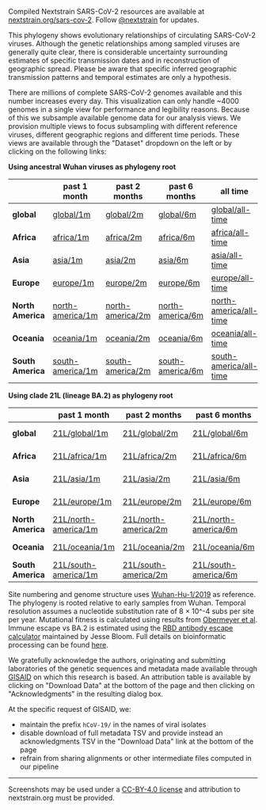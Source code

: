 Compiled Nextstrain SARS-CoV-2 resources are available at [nextstrain.org/sars-cov-2](https://nextstrain.org/sars-cov-2/). Follow [@nextstrain](https://twitter.com/nextstrain) for updates.

This phylogeny shows evolutionary relationships of circulating SARS-CoV-2 viruses. Although the genetic relationships among sampled viruses are generally quite clear, there is considerable uncertainty surrounding estimates of specific transmission dates and in reconstruction of geographic spread. Please be aware that specific inferred geographic transmission patterns and temporal estimates are only a hypothesis.

There are millions of complete SARS-CoV-2 genomes available and this number increases every day. This visualization can only handle ~4000 genomes in a single view for performance and legibility reasons. Because of this we subsample available genome data for our analysis views. We provision multiple views to focus subsampling with different reference viruses, different geographic regions and different time periods. These views are available through the "Dataset" dropdown on the left or by clicking on the following links:

**Using ancestral Wuhan viruses as phylogeny root**

&nbsp;            | past 1 month                                                               | past 2 months                                                              | past 6 months                                                              | all time
----------------- | -------------------------------------------------------------------------- | -------------------------------------------------------------------------- | -------------------------------------------------------------------------- | --------------------------------------------------------------------------------------
**global**        | [global/1m](/ncov/gisaid/global/1m)                                        | [global/2m](/ncov/gisaid/global/2m)                                        | [global/6m](/ncov/gisaid/global/6m)                                        | [global/all-time](/ncov/gisaid/global/all-time)                                        |
**Africa**        | [africa/1m](/ncov/gisaid/africa/1m?f_region=Africa)                        | [africa/2m](/ncov/gisaid/africa/2m?f_region=Africa)                        | [africa/6m](/ncov/gisaid/africa/6m?f_region=Africa)                        | [africa/all-time](/ncov/gisaid/africa/all-time?f_region=Africa)                        |
**Asia**          | [asia/1m](/ncov/gisaid/asia/1m?f_region=Asia)                              | [asia/2m](/ncov/gisaid/asia/2m?f_region=Asia)                              | [asia/6m](/ncov/gisaid/asia/6m?f_region=Asia)                              | [asia/all-time](/ncov/gisaid/asia/all-time?f_region=Asia)                              |
**Europe**        | [europe/1m](/ncov/gisaid/europe/1m?f_region=Europe)                        | [europe/2m](/ncov/gisaid/europe/2m?f_region=Europe)                        | [europe/6m](/ncov/gisaid/europe/6m?f_region=Europe)                        | [europe/all-time](/ncov/gisaid/europe/all-time?f_region=Europe)                        |
**North America** | [north-america/1m](/ncov/gisaid/north-america/1m?f_region=North%20America) | [north-america/2m](/ncov/gisaid/north-america/2m?f_region=North%20America) | [north-america/6m](/ncov/gisaid/north-america/6m?f_region=North%20America) | [north-america/all-time](/ncov/gisaid/north-america/all-time?f_region=North%20America) |
**Oceania**       | [oceania/1m](/ncov/gisaid/oceania/1m?f_region=Oceania)                     | [oceania/2m](/ncov/gisaid/oceania/2m?f_region=Oceania)                     | [oceania/6m](/ncov/gisaid/oceania/6m?f_region=Oceania)                     | [oceania/all-time](/ncov/gisaid/oceania/all-time?f_region=Oceania)                     |
**South America** | [south-america/1m](/ncov/gisaid/south-america/1m?f_region=South%20America) | [south-america/2m](/ncov/gisaid/south-america/2m?f_region=South%20America) | [south-america/6m](/ncov/gisaid/south-america/6m?f_region=South%20America) | [south-america/all-time](/ncov/gisaid/south-america/all-time?f_region=South%20America) |

**Using clade 21L (lineage BA.2) as phylogeny root**

&nbsp;            | past 1 month                                                                       | past 2 months                                                                      | past 6 months                                                                      | all time
----------------- | ---------------------------------------------------------------------------------- | ---------------------------------------------------------------------------------- | ---------------------------------------------------------------------------------- | ----------------------------------------------------------------------------------------------
**global**        | [21L/global/1m](/ncov/gisaid/21L/global/1m)                                        | [21L/global/2m](/ncov/gisaid/21L/global/2m)                                        | [21L/global/6m](/ncov/gisaid/21L/global/6m)                                        | [21L/global/all-time](/ncov/gisaid/21L/global/all-time)                                        |
**Africa**        | [21L/africa/1m](/ncov/gisaid/21L/africa/1m?f_region=Africa)                        | [21L/africa/2m](/ncov/gisaid/21L/africa/2m?f_region=Africa)                        | [21L/africa/6m](/ncov/gisaid/21L/africa/6m?f_region=Africa)                        | [21L/africa/all-time](/ncov/gisaid/21L/africa/all-time?f_region=Africa)                        |
**Asia**          | [21L/asia/1m](/ncov/gisaid/21L/asia/1m?f_region=Asia)                              | [21L/asia/2m](/ncov/gisaid/21L/asia/2m?f_region=Asia)                              | [21L/asia/6m](/ncov/gisaid/21L/asia/6m?f_region=Asia)                              | [21L/asia/all-time](/ncov/gisaid/21L/asia/all-time?f_region=Asia)                              |
**Europe**        | [21L/europe/1m](/ncov/gisaid/21L/europe/1m?f_region=Europe)                        | [21L/europe/2m](/ncov/gisaid/21L/europe/2m?f_region=Europe)                        | [21L/europe/6m](/ncov/gisaid/21L/europe/6m?f_region=Europe)                        | [21L/europe/all-time](/ncov/gisaid/21L/europe/all-time?f_region=Europe)                        |
**North America** | [21L/north-america/1m](/ncov/gisaid/21L/north-america/1m?f_region=North%20America) | [21L/north-america/2m](/ncov/gisaid/21L/north-america/2m?f_region=North%20America) | [21L/north-america/6m](/ncov/gisaid/21L/north-america/6m?f_region=North%20America) | [21L/north-america/all-time](/ncov/gisaid/21L/north-america/all-time?f_region=North%20America) |
**Oceania**       | [21L/oceania/1m](/ncov/gisaid/21L/oceania/1m?f_region=Oceania)                     | [21L/oceania/2m](/ncov/gisaid/21L/oceania/2m?f_region=Oceania)                     | [21L/oceania/6m](/ncov/gisaid/21L/oceania/6m?f_region=Oceania)                     | [21L/oceania/all-time](/ncov/gisaid/21L/oceania/all-time?f_region=Oceania)                     |
**South America** | [21L/south-america/1m](/ncov/gisaid/21L/south-america/1m?f_region=South%20America) | [21L/south-america/2m](/ncov/gisaid/21L/south-america/2m?f_region=South%20America) | [21L/south-america/6m](/ncov/gisaid/21L/south-america/6m?f_region=South%20America) | [21L/south-america/all-time](/ncov/gisaid/21L/south-america/all-time?f_region=South%20America) |

Site numbering and genome structure uses [Wuhan-Hu-1/2019](https://www.ncbi.nlm.nih.gov/nuccore/MN908947) as reference. The phylogeny is rooted relative to early samples from Wuhan. Temporal resolution assumes a nucleotide substitution rate of 8 &times; 10^-4 subs per site per year. Mutational fitness is calculated using results from [Obermeyer et al](https://doi.org/10.1126/science.abm1208). Immune escape vs BA.2 is estimated using the [RBD antibody escape calculator](https://jbloomlab.github.io/SARS2-RBD-escape-calc/) maintained by Jesse Bloom. Full details on bioinformatic processing can be found [here](https://github.com/nextstrain/ncov).

We gratefully acknowledge the authors, originating and submitting laboratories of the genetic sequences and metadata made available through [GISAID](https://gisaid.org) on which this research is based. An attribution table is available by clicking on "Download Data" at the bottom of the page and then clicking on "Acknowledgments" in the resulting dialog box.

At the specific request of GISAID, we:
 - maintain the prefix `hCoV-19/` in the names of viral isolates
 - disable download of full metadata TSV and provide instead an acknowledgments TSV in the "Download Data" link at the bottom of the page
 - refrain from sharing alignments or other intermediate files computed in our pipeline

---

Screenshots may be used under a [CC-BY-4.0 license](https://creativecommons.org/licenses/by/4.0/) and attribution to nextstrain.org must be provided.

